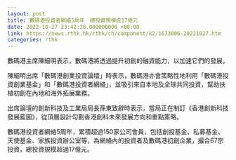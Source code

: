 ```yaml
---
layout: post
title: 數碼港投資者網絡5周年　總投資規模逾17億元
date: 2022-10-27 23:42:28.000000000 +08:00
link: https://news.rthk.hk/rthk/ch/component/k2/1673006-20221027.htm
categories: rthk
---
```


數碼港主席陳細明表示，數碼港將透過提升初創的融資能力，以加速它們的發展。

陳細明出席「數碼港創業投資論壇」時表示，數碼港亦會策略性地利用「數碼港投資創業基金」和「數碼港投資者網絡」，並吸引來自本地及全球共同投資，幫助扶植初創在內地和海外拓展業務。

出席論壇的創新科技及工業局局長孫東致辭時表示，當局正在制訂《香港創新科技發展藍圖》，從頂層設計勾劃香港創科未來發展方向和重點策略。

數碼港投資者網絡5周年，累積超過150家公司會員，包括創投基金、私募基金、天使基金、家族投資辦公室等，為網絡內的投資者及數碼港初創企業，撮合67宗投資，總投資規模超過17億元。
